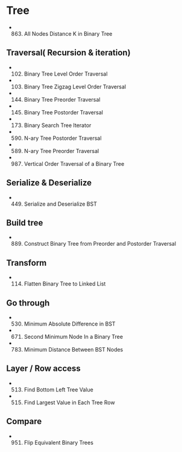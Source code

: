 # Tree
- 863. All Nodes Distance K in Binary Tree


## Traversal( Recursion & iteration)
- 102. Binary Tree Level Order Traversal
- 103. Binary Tree Zigzag Level Order Traversal
- 144. Binary Tree Preorder Traversal
- 145. Binary Tree Postorder Traversal   
- 173. Binary Search Tree Iterator 
- 590. N-ary Tree Postorder Traversal    
- 589. N-ary Tree Preorder Traversal    
- 987. Vertical Order Traversal of a Binary Tree    

## Serialize & Deserialize
- 449. Serialize and Deserialize BST

## Build tree
- 889. Construct Binary Tree from Preorder and Postorder Traversal

## Transform
- 114. Flatten Binary Tree to Linked List

## Go through
- 530. Minimum Absolute Difference in BST
- 671. Second Minimum Node In a Binary Tree
- 783. Minimum Distance Between BST Nodes

## Layer / Row access
- 513. Find Bottom Left Tree Value
- 515. Find Largest Value in Each Tree Row

## Compare
- 951. Flip Equivalent Binary Trees